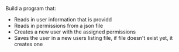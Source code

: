 Build a program that:

- Reads in user information that is providd 
- Reads in permissions from a json file
- Creates a new user with the assigned permissions
- Saves the user in a new users listing file, if file doesn't exist yet, it creates one
